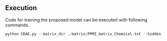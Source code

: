 ## Execution
Code for training the proposed model can be executed with following commands.
```python
python SDAE.py --matrix_dir ./matrix/PPMI_matrix_Chemical.txt --hidden_size 12
```